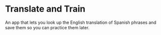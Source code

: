 # Translate and Train

An app that lets you look up the English translation of Spanish phrases and save them so you can practice them later.